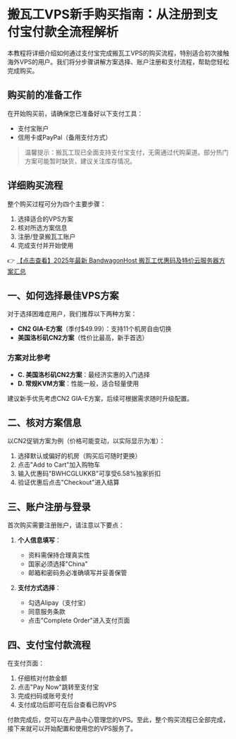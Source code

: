# 搬瓦工VPS新手购买指南：从注册到支付宝付款全流程解析

本教程将详细介绍如何通过支付宝完成搬瓦工VPS的购买流程，特别适合初次接触海外VPS的用户。我们将分步骤讲解方案选择、账户注册和支付流程，帮助您轻松完成购买。

## 购买前的准备工作
在开始购买前，请确保您已准备好以下支付工具：
- 支付宝账户
- 信用卡或PayPal（备用支付方式）

> 温馨提示：搬瓦工现已全面支持支付宝支付，无需通过代购渠道。部分热门方案可能暂时缺货，建议关注库存情况。

## 详细购买流程
整个购买过程可分为四个主要步骤：

1. 选择适合的VPS方案
2. 核对所选方案信息
3. 注册/登录搬瓦工账户
4. 完成支付并开始使用

👉 [【点击查看】2025年最新 BandwagonHost 搬瓦工优惠码及特价云服务器方案汇总](https://bit.ly/banwagon)

## 一、如何选择最佳VPS方案
对于选择困难症用户，我们推荐以下两种方案：
- **CN2 GIA-E方案**（季付$49.99）：支持11个机房自由切换
- **美国洛杉矶CN2方案**（性价比最高，新手首选）

### 方案对比参考
- **C. 美国洛杉矶CN2方案**：最经济实惠的入门选择
- **D. 常规KVM方案**：性能一般，适合轻量使用

建议新手优先考虑CN2 GIA-E方案，后续可根据需求随时升级配置。

## 二、核对方案信息
以CN2促销方案为例（价格可能变动，以实际显示为准）：

1. 选择默认或偏好的机房（购买后可随时更换）
2. 点击"Add to Cart"加入购物车
3. 输入优惠码"BWHCGLUKKB"可享受6.58%独家折扣
4. 验证优惠后点击"Checkout"进入结算

## 三、账户注册与登录
首次购买需要注册账户，请注意以下要点：

1. **个人信息填写**：
   - 资料需保持合理真实性
   - 国家必须选择"China"
   - 邮箱和密码务必准确填写并妥善保管

2. **支付方式选择**：
   - 勾选Alipay（支付宝）
   - 同意服务条款
   - 点击"Complete Order"进入支付页面

## 四、支付宝付款流程
在支付页面：
1. 仔细核对付款金额
2. 点击"Pay Now"跳转至支付宝
3. 完成扫码或账号支付
4. 支付成功后即可在后台查看已购VPS

付款完成后，您可以在产品中心管理您的VPS。至此，整个购买流程已全部完成，接下来就可以开始配置和使用您的VPS服务了。